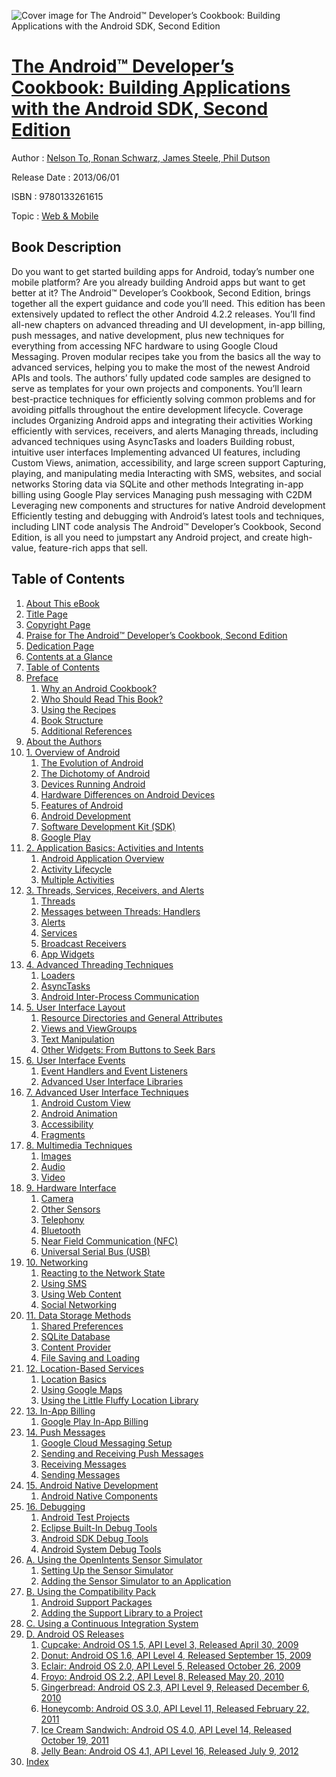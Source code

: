 ![Cover image for The Android™ Developer’s Cookbook: Building Applications with the Android SDK, Second Edition](https://imgdetail.ebookreading.net/cover/cover/web_mobile/EB9780133261615.jpg)

[The Android™ Developer’s Cookbook: Building Applications with the Android SDK, Second Edition](https://ebookreading.net/view/book/The+Android%E2%84%A2+Developer%E2%80%99s+Cookbook%3A+Building+Applications+with+the+Android+SDK%2C+Second+Edition-EB9780133261615_1.html "The Android™ Developer’s Cookbook: Building Applications with the Android SDK, Second Edition")
====================================================================================================================

Author : [Nelson To](https://ebookreading.net/search/author/Nelson+To),[ Ronan Schwarz](https://ebookreading.net/search/author/+Ronan+Schwarz),[ James Steele](https://ebookreading.net/search/author/+James+Steele),[ Phil Dutson](https://ebookreading.net/search/author/+Phil+Dutson)

Release Date : 2013/06/01

ISBN : 9780133261615

Topic : [Web & Mobile](https://ebookreading.net/search/category/web-mobile)

Book Description
-----------------

Do you want to get started building apps for Android, today’s number one mobile platform? Are you already building Android apps but want to get better at it? The Android™ Developer’s Cookbook, Second Edition, brings together all the expert guidance and code you’ll need.
This edition has been extensively updated to reflect the other Android 4.2.2 releases. You’ll find all-new chapters on advanced threading and UI development, in-app billing, push messages, and native development, plus new techniques for everything from accessing NFC hardware to using Google Cloud Messaging.
Proven modular recipes take you from the basics all the way to advanced services, helping you to make the most of the newest Android APIs and tools. The authors’ fully updated code samples are designed to serve as templates for your own projects and components. You’ll learn best-practice techniques for efficiently solving common problems and for avoiding pitfalls throughout the entire development lifecycle. Coverage includes
Organizing Android apps and integrating their activities
Working efficiently with services, receivers, and alerts
Managing threads, including advanced techniques using AsyncTasks and loaders
Building robust, intuitive user interfaces
Implementing advanced UI features, including Custom Views, animation, accessibility, and large screen support
Capturing, playing, and manipulating media
Interacting with SMS, websites, and social networks
Storing data via SQLite and other methods
Integrating in-app billing using Google Play services
Managing push messaging with C2DM
Leveraging new components and structures for native Android development
Efficiently testing and debugging with Android’s latest tools and techniques, including LINT code analysis
The Android™ Developer’s Cookbook, Second Edition, is all you need to jumpstart any Android project, and create high-value, feature-rich apps that sell.
              
Table of Contents
-----------------

1. [About This eBook](https://ebookreading.net/view/book/The+Android%E2%84%A2+Developer%E2%80%99s+Cookbook%3A+Building+Applications+with+the+Android+SDK%2C+Second+Edition-EB9780133261615_0.html)
1. [Title Page](https://ebookreading.net/view/book/The+Android%E2%84%A2+Developer%E2%80%99s+Cookbook%3A+Building+Applications+with+the+Android+SDK%2C+Second+Edition-EB9780133261615_0.html)
1. [Copyright Page](https://ebookreading.net/view/book/The+Android%E2%84%A2+Developer%E2%80%99s+Cookbook%3A+Building+Applications+with+the+Android+SDK%2C+Second+Edition-EB9780133261615_4.html)
1. [Praise for The Android™ Developer’s Cookbook, Second Edition](https://ebookreading.net/view/book/The+Android%E2%84%A2+Developer%E2%80%99s+Cookbook%3A+Building+Applications+with+the+Android+SDK%2C+Second+Edition-EB9780133261615_5.html)
1. [Dedication Page](https://ebookreading.net/view/book/The+Android%E2%84%A2+Developer%E2%80%99s+Cookbook%3A+Building+Applications+with+the+Android+SDK%2C+Second+Edition-EB9780133261615_8.html)
1. [Contents at a Glance](https://ebookreading.net/view/book/The+Android%E2%84%A2+Developer%E2%80%99s+Cookbook%3A+Building+Applications+with+the+Android+SDK%2C+Second+Edition-EB9780133261615_0.html)
1. [Table of Contents](https://ebookreading.net/view/book/The+Android%E2%84%A2+Developer%E2%80%99s+Cookbook%3A+Building+Applications+with+the+Android+SDK%2C+Second+Edition-EB9780133261615_10.html)
1. [Preface](https://ebookreading.net/view/book/The+Android%E2%84%A2+Developer%E2%80%99s+Cookbook%3A+Building+Applications+with+the+Android+SDK%2C+Second+Edition-EB9780133261615_11.html)
    1. [Why an Android Cookbook?](https://ebookreading.net/view/book/The+Android%E2%84%A2+Developer%E2%80%99s+Cookbook%3A+Building+Applications+with+the+Android+SDK%2C+Second+Edition-EB9780133261615_11.html#pref03lev1sec1)
    1. [Who Should Read This Book?](https://ebookreading.net/view/book/The+Android%E2%84%A2+Developer%E2%80%99s+Cookbook%3A+Building+Applications+with+the+Android+SDK%2C+Second+Edition-EB9780133261615_11.html#pref03lev1sec2)
    1. [Using the Recipes](https://ebookreading.net/view/book/The+Android%E2%84%A2+Developer%E2%80%99s+Cookbook%3A+Building+Applications+with+the+Android+SDK%2C+Second+Edition-EB9780133261615_11.html#pref03lev1sec3)
    1. [Book Structure](https://ebookreading.net/view/book/The+Android%E2%84%A2+Developer%E2%80%99s+Cookbook%3A+Building+Applications+with+the+Android+SDK%2C+Second+Edition-EB9780133261615_11.html#pref03lev1sec4)
    1. [Additional References](https://ebookreading.net/view/book/The+Android%E2%84%A2+Developer%E2%80%99s+Cookbook%3A+Building+Applications+with+the+Android+SDK%2C+Second+Edition-EB9780133261615_11.html#pref03lev1sec5)
1. [About the Authors](https://ebookreading.net/view/book/The+Android%E2%84%A2+Developer%E2%80%99s+Cookbook%3A+Building+Applications+with+the+Android+SDK%2C+Second+Edition-EB9780133261615_12.html)
1. [1. Overview of Android](https://ebookreading.net/view/book/The+Android%E2%84%A2+Developer%E2%80%99s+Cookbook%3A+Building+Applications+with+the+Android+SDK%2C+Second+Edition-EB9780133261615_13.html)
    1. [The Evolution of Android](https://ebookreading.net/view/book/The+Android%E2%84%A2+Developer%E2%80%99s+Cookbook%3A+Building+Applications+with+the+Android+SDK%2C+Second+Edition-EB9780133261615_13.html#ch01lev1sec1)
    1. [The Dichotomy of Android](https://ebookreading.net/view/book/The+Android%E2%84%A2+Developer%E2%80%99s+Cookbook%3A+Building+Applications+with+the+Android+SDK%2C+Second+Edition-EB9780133261615_13.html#ch01lev1sec2)
    1. [Devices Running Android](https://ebookreading.net/view/book/The+Android%E2%84%A2+Developer%E2%80%99s+Cookbook%3A+Building+Applications+with+the+Android+SDK%2C+Second+Edition-EB9780133261615_13.html#ch01lev1sec3)
    1. [Hardware Differences on Android Devices](https://ebookreading.net/view/book/The+Android%E2%84%A2+Developer%E2%80%99s+Cookbook%3A+Building+Applications+with+the+Android+SDK%2C+Second+Edition-EB9780133261615_13.html#ch01lev1sec4)
    1. [Features of Android](https://ebookreading.net/view/book/The+Android%E2%84%A2+Developer%E2%80%99s+Cookbook%3A+Building+Applications+with+the+Android+SDK%2C+Second+Edition-EB9780133261615_13.html#ch01lev1sec5)
    1. [Android Development](https://ebookreading.net/view/book/The+Android%E2%84%A2+Developer%E2%80%99s+Cookbook%3A+Building+Applications+with+the+Android+SDK%2C+Second+Edition-EB9780133261615_13.html#ch01lev1sec6)
    1. [Software Development Kit (SDK)](https://ebookreading.net/view/book/The+Android%E2%84%A2+Developer%E2%80%99s+Cookbook%3A+Building+Applications+with+the+Android+SDK%2C+Second+Edition-EB9780133261615_13.html#ch01lev1sec7)
    1. [Google Play](https://ebookreading.net/view/book/The+Android%E2%84%A2+Developer%E2%80%99s+Cookbook%3A+Building+Applications+with+the+Android+SDK%2C+Second+Edition-EB9780133261615_13.html#ch01lev1sec8)
1. [2. Application Basics: Activities and Intents](https://ebookreading.net/view/book/The+Android%E2%84%A2+Developer%E2%80%99s+Cookbook%3A+Building+Applications+with+the+Android+SDK%2C+Second+Edition-EB9780133261615_0.html)
    1. [Android Application Overview](https://ebookreading.net/view/book/The+Android%E2%84%A2+Developer%E2%80%99s+Cookbook%3A+Building+Applications+with+the+Android+SDK%2C+Second+Edition-EB9780133261615_0.html#ch02lev1sec1)
    1. [Activity Lifecycle](https://ebookreading.net/view/book/The+Android%E2%84%A2+Developer%E2%80%99s+Cookbook%3A+Building+Applications+with+the+Android+SDK%2C+Second+Edition-EB9780133261615_0.html#ch02lev1sec2)
    1. [Multiple Activities](https://ebookreading.net/view/book/The+Android%E2%84%A2+Developer%E2%80%99s+Cookbook%3A+Building+Applications+with+the+Android+SDK%2C+Second+Edition-EB9780133261615_0.html#ch02lev1sec3)
1. [3. Threads, Services, Receivers, and Alerts](https://ebookreading.net/view/book/The+Android%E2%84%A2+Developer%E2%80%99s+Cookbook%3A+Building+Applications+with+the+Android+SDK%2C+Second+Edition-EB9780133261615_15.html)
    1. [Threads](https://ebookreading.net/view/book/The+Android%E2%84%A2+Developer%E2%80%99s+Cookbook%3A+Building+Applications+with+the+Android+SDK%2C+Second+Edition-EB9780133261615_15.html#ch03lev1sec1)
    1. [Messages between Threads: Handlers](https://ebookreading.net/view/book/The+Android%E2%84%A2+Developer%E2%80%99s+Cookbook%3A+Building+Applications+with+the+Android+SDK%2C+Second+Edition-EB9780133261615_15.html#ch03lev1sec2)
    1. [Alerts](https://ebookreading.net/view/book/The+Android%E2%84%A2+Developer%E2%80%99s+Cookbook%3A+Building+Applications+with+the+Android+SDK%2C+Second+Edition-EB9780133261615_15.html#ch03lev1sec3)
    1. [Services](https://ebookreading.net/view/book/The+Android%E2%84%A2+Developer%E2%80%99s+Cookbook%3A+Building+Applications+with+the+Android+SDK%2C+Second+Edition-EB9780133261615_15.html#ch03lev1sec4)
    1. [Broadcast Receivers](https://ebookreading.net/view/book/The+Android%E2%84%A2+Developer%E2%80%99s+Cookbook%3A+Building+Applications+with+the+Android+SDK%2C+Second+Edition-EB9780133261615_15.html#ch03lev1sec5)
    1. [App Widgets](https://ebookreading.net/view/book/The+Android%E2%84%A2+Developer%E2%80%99s+Cookbook%3A+Building+Applications+with+the+Android+SDK%2C+Second+Edition-EB9780133261615_15.html#ch03lev1sec6)
1. [4. Advanced Threading Techniques](https://ebookreading.net/view/book/The+Android%E2%84%A2+Developer%E2%80%99s+Cookbook%3A+Building+Applications+with+the+Android+SDK%2C+Second+Edition-EB9780133261615_0.html)
    1. [Loaders](https://ebookreading.net/view/book/The+Android%E2%84%A2+Developer%E2%80%99s+Cookbook%3A+Building+Applications+with+the+Android+SDK%2C+Second+Edition-EB9780133261615_0.html#ch04lev1sec1)
    1. [AsyncTasks](https://ebookreading.net/view/book/The+Android%E2%84%A2+Developer%E2%80%99s+Cookbook%3A+Building+Applications+with+the+Android+SDK%2C+Second+Edition-EB9780133261615_0.html#ch04lev1sec2)
    1. [Android Inter-Process Communication](https://ebookreading.net/view/book/The+Android%E2%84%A2+Developer%E2%80%99s+Cookbook%3A+Building+Applications+with+the+Android+SDK%2C+Second+Edition-EB9780133261615_0.html#ch04lev1sec3)
1. [5. User Interface Layout](https://ebookreading.net/view/book/The+Android%E2%84%A2+Developer%E2%80%99s+Cookbook%3A+Building+Applications+with+the+Android+SDK%2C+Second+Edition-EB9780133261615_16.html)
    1. [Resource Directories and General Attributes](https://ebookreading.net/view/book/The+Android%E2%84%A2+Developer%E2%80%99s+Cookbook%3A+Building+Applications+with+the+Android+SDK%2C+Second+Edition-EB9780133261615_16.html#ch05lev1sec1)
    1. [Views and ViewGroups](https://ebookreading.net/view/book/The+Android%E2%84%A2+Developer%E2%80%99s+Cookbook%3A+Building+Applications+with+the+Android+SDK%2C+Second+Edition-EB9780133261615_16.html#ch05lev1sec2)
    1. [Text Manipulation](https://ebookreading.net/view/book/The+Android%E2%84%A2+Developer%E2%80%99s+Cookbook%3A+Building+Applications+with+the+Android+SDK%2C+Second+Edition-EB9780133261615_16.html#ch05lev1sec3)
    1. [Other Widgets: From Buttons to Seek Bars](https://ebookreading.net/view/book/The+Android%E2%84%A2+Developer%E2%80%99s+Cookbook%3A+Building+Applications+with+the+Android+SDK%2C+Second+Edition-EB9780133261615_16.html#ch05lev1sec4)
1. [6. User Interface Events](https://ebookreading.net/view/book/The+Android%E2%84%A2+Developer%E2%80%99s+Cookbook%3A+Building+Applications+with+the+Android+SDK%2C+Second+Edition-EB9780133261615_17.html)
    1. [Event Handlers and Event Listeners](https://ebookreading.net/view/book/The+Android%E2%84%A2+Developer%E2%80%99s+Cookbook%3A+Building+Applications+with+the+Android+SDK%2C+Second+Edition-EB9780133261615_17.html#ch06lev1sec1)
    1. [Advanced User Interface Libraries](https://ebookreading.net/view/book/The+Android%E2%84%A2+Developer%E2%80%99s+Cookbook%3A+Building+Applications+with+the+Android+SDK%2C+Second+Edition-EB9780133261615_17.html#ch06lev1sec2)
1. [7. Advanced User Interface Techniques](https://ebookreading.net/view/book/The+Android%E2%84%A2+Developer%E2%80%99s+Cookbook%3A+Building+Applications+with+the+Android+SDK%2C+Second+Edition-EB9780133261615_18.html)
    1. [Android Custom View](https://ebookreading.net/view/book/The+Android%E2%84%A2+Developer%E2%80%99s+Cookbook%3A+Building+Applications+with+the+Android+SDK%2C+Second+Edition-EB9780133261615_18.html#ch07lev1sec1)
    1. [Android Animation](https://ebookreading.net/view/book/The+Android%E2%84%A2+Developer%E2%80%99s+Cookbook%3A+Building+Applications+with+the+Android+SDK%2C+Second+Edition-EB9780133261615_18.html#ch07lev1sec2)
    1. [Accessibility](https://ebookreading.net/view/book/The+Android%E2%84%A2+Developer%E2%80%99s+Cookbook%3A+Building+Applications+with+the+Android+SDK%2C+Second+Edition-EB9780133261615_18.html#ch07lev1sec3)
    1. [Fragments](https://ebookreading.net/view/book/The+Android%E2%84%A2+Developer%E2%80%99s+Cookbook%3A+Building+Applications+with+the+Android+SDK%2C+Second+Edition-EB9780133261615_18.html#ch07lev1sec4)
1. [8. Multimedia Techniques](https://ebookreading.net/view/book/The+Android%E2%84%A2+Developer%E2%80%99s+Cookbook%3A+Building+Applications+with+the+Android+SDK%2C+Second+Edition-EB9780133261615_19.html)
    1. [Images](https://ebookreading.net/view/book/The+Android%E2%84%A2+Developer%E2%80%99s+Cookbook%3A+Building+Applications+with+the+Android+SDK%2C+Second+Edition-EB9780133261615_19.html#ch08lev1sec1)
    1. [Audio](https://ebookreading.net/view/book/The+Android%E2%84%A2+Developer%E2%80%99s+Cookbook%3A+Building+Applications+with+the+Android+SDK%2C+Second+Edition-EB9780133261615_19.html#ch08lev1sec2)
    1. [Video](https://ebookreading.net/view/book/The+Android%E2%84%A2+Developer%E2%80%99s+Cookbook%3A+Building+Applications+with+the+Android+SDK%2C+Second+Edition-EB9780133261615_19.html#ch08lev1sec3)
1. [9. Hardware Interface](https://ebookreading.net/view/book/The+Android%E2%84%A2+Developer%E2%80%99s+Cookbook%3A+Building+Applications+with+the+Android+SDK%2C+Second+Edition-EB9780133261615_20.html)
    1. [Camera](https://ebookreading.net/view/book/The+Android%E2%84%A2+Developer%E2%80%99s+Cookbook%3A+Building+Applications+with+the+Android+SDK%2C+Second+Edition-EB9780133261615_20.html#ch09lev1sec1)
    1. [Other Sensors](https://ebookreading.net/view/book/The+Android%E2%84%A2+Developer%E2%80%99s+Cookbook%3A+Building+Applications+with+the+Android+SDK%2C+Second+Edition-EB9780133261615_20.html#ch09lev1sec2)
    1. [Telephony](https://ebookreading.net/view/book/The+Android%E2%84%A2+Developer%E2%80%99s+Cookbook%3A+Building+Applications+with+the+Android+SDK%2C+Second+Edition-EB9780133261615_20.html#ch09lev1sec3)
    1. [Bluetooth](https://ebookreading.net/view/book/The+Android%E2%84%A2+Developer%E2%80%99s+Cookbook%3A+Building+Applications+with+the+Android+SDK%2C+Second+Edition-EB9780133261615_20.html#ch09lev1sec4)
    1. [Near Field Communication (NFC)](https://ebookreading.net/view/book/The+Android%E2%84%A2+Developer%E2%80%99s+Cookbook%3A+Building+Applications+with+the+Android+SDK%2C+Second+Edition-EB9780133261615_20.html#ch09lev1sec5)
    1. [Universal Serial Bus (USB)](https://ebookreading.net/view/book/The+Android%E2%84%A2+Developer%E2%80%99s+Cookbook%3A+Building+Applications+with+the+Android+SDK%2C+Second+Edition-EB9780133261615_20.html#ch09lev1sec6)
1. [10. Networking](https://ebookreading.net/view/book/The+Android%E2%84%A2+Developer%E2%80%99s+Cookbook%3A+Building+Applications+with+the+Android+SDK%2C+Second+Edition-EB9780133261615_22.html)
    1. [Reacting to the Network State](https://ebookreading.net/view/book/The+Android%E2%84%A2+Developer%E2%80%99s+Cookbook%3A+Building+Applications+with+the+Android+SDK%2C+Second+Edition-EB9780133261615_22.html#ch10lev1sec1)
    1. [Using SMS](https://ebookreading.net/view/book/The+Android%E2%84%A2+Developer%E2%80%99s+Cookbook%3A+Building+Applications+with+the+Android+SDK%2C+Second+Edition-EB9780133261615_22.html#ch10lev1sec2)
    1. [Using Web Content](https://ebookreading.net/view/book/The+Android%E2%84%A2+Developer%E2%80%99s+Cookbook%3A+Building+Applications+with+the+Android+SDK%2C+Second+Edition-EB9780133261615_22.html#ch10lev1sec3)
    1. [Social Networking](https://ebookreading.net/view/book/The+Android%E2%84%A2+Developer%E2%80%99s+Cookbook%3A+Building+Applications+with+the+Android+SDK%2C+Second+Edition-EB9780133261615_22.html#ch10lev1sec4)
1. [11. Data Storage Methods](https://ebookreading.net/view/book/The+Android%E2%84%A2+Developer%E2%80%99s+Cookbook%3A+Building+Applications+with+the+Android+SDK%2C+Second+Edition-EB9780133261615_0.html)
    1. [Shared Preferences](https://ebookreading.net/view/book/The+Android%E2%84%A2+Developer%E2%80%99s+Cookbook%3A+Building+Applications+with+the+Android+SDK%2C+Second+Edition-EB9780133261615_0.html#ch11lev1sec1)
    1. [SQLite Database](https://ebookreading.net/view/book/The+Android%E2%84%A2+Developer%E2%80%99s+Cookbook%3A+Building+Applications+with+the+Android+SDK%2C+Second+Edition-EB9780133261615_0.html#ch11lev1sec2)
    1. [Content Provider](https://ebookreading.net/view/book/The+Android%E2%84%A2+Developer%E2%80%99s+Cookbook%3A+Building+Applications+with+the+Android+SDK%2C+Second+Edition-EB9780133261615_0.html#ch11lev1sec3)
    1. [File Saving and Loading](https://ebookreading.net/view/book/The+Android%E2%84%A2+Developer%E2%80%99s+Cookbook%3A+Building+Applications+with+the+Android+SDK%2C+Second+Edition-EB9780133261615_0.html#ch11lev1sec4)
1. [12. Location-Based Services](https://ebookreading.net/view/book/The+Android%E2%84%A2+Developer%E2%80%99s+Cookbook%3A+Building+Applications+with+the+Android+SDK%2C+Second+Edition-EB9780133261615_23.html)
    1. [Location Basics](https://ebookreading.net/view/book/The+Android%E2%84%A2+Developer%E2%80%99s+Cookbook%3A+Building+Applications+with+the+Android+SDK%2C+Second+Edition-EB9780133261615_23.html#ch12lev1sec1)
    1. [Using Google Maps](https://ebookreading.net/view/book/The+Android%E2%84%A2+Developer%E2%80%99s+Cookbook%3A+Building+Applications+with+the+Android+SDK%2C+Second+Edition-EB9780133261615_23.html#ch12lev1sec2)
    1. [Using the Little Fluffy Location Library](https://ebookreading.net/view/book/The+Android%E2%84%A2+Developer%E2%80%99s+Cookbook%3A+Building+Applications+with+the+Android+SDK%2C+Second+Edition-EB9780133261615_23.html#ch12lev1sec3)
1. [13. In-App Billing](https://ebookreading.net/view/book/The+Android%E2%84%A2+Developer%E2%80%99s+Cookbook%3A+Building+Applications+with+the+Android+SDK%2C+Second+Edition-EB9780133261615_24.html)
    1. [Google Play In-App Billing](https://ebookreading.net/view/book/The+Android%E2%84%A2+Developer%E2%80%99s+Cookbook%3A+Building+Applications+with+the+Android+SDK%2C+Second+Edition-EB9780133261615_24.html#ch13lev1sec1)
1. [14. Push Messages](https://ebookreading.net/view/book/The+Android%E2%84%A2+Developer%E2%80%99s+Cookbook%3A+Building+Applications+with+the+Android+SDK%2C+Second+Edition-EB9780133261615_25.html)
    1. [Google Cloud Messaging Setup](https://ebookreading.net/view/book/The+Android%E2%84%A2+Developer%E2%80%99s+Cookbook%3A+Building+Applications+with+the+Android+SDK%2C+Second+Edition-EB9780133261615_25.html#ch14lev1sec1)
    1. [Sending and Receiving Push Messages](https://ebookreading.net/view/book/The+Android%E2%84%A2+Developer%E2%80%99s+Cookbook%3A+Building+Applications+with+the+Android+SDK%2C+Second+Edition-EB9780133261615_25.html#ch14lev1sec2)
    1. [Receiving Messages](https://ebookreading.net/view/book/The+Android%E2%84%A2+Developer%E2%80%99s+Cookbook%3A+Building+Applications+with+the+Android+SDK%2C+Second+Edition-EB9780133261615_25.html#ch14lev1sec3)
    1. [Sending Messages](https://ebookreading.net/view/book/The+Android%E2%84%A2+Developer%E2%80%99s+Cookbook%3A+Building+Applications+with+the+Android+SDK%2C+Second+Edition-EB9780133261615_25.html#ch14lev1sec4)
1. [15. Android Native Development](https://ebookreading.net/view/book/The+Android%E2%84%A2+Developer%E2%80%99s+Cookbook%3A+Building+Applications+with+the+Android+SDK%2C+Second+Edition-EB9780133261615_26.html)
    1. [Android Native Components](https://ebookreading.net/view/book/The+Android%E2%84%A2+Developer%E2%80%99s+Cookbook%3A+Building+Applications+with+the+Android+SDK%2C+Second+Edition-EB9780133261615_26.html#ch15lev1sec1)
1. [16. Debugging](https://ebookreading.net/view/book/The+Android%E2%84%A2+Developer%E2%80%99s+Cookbook%3A+Building+Applications+with+the+Android+SDK%2C+Second+Edition-EB9780133261615_27.html)
    1. [Android Test Projects](https://ebookreading.net/view/book/The+Android%E2%84%A2+Developer%E2%80%99s+Cookbook%3A+Building+Applications+with+the+Android+SDK%2C+Second+Edition-EB9780133261615_27.html#ch16lev1sec1)
    1. [Eclipse Built-In Debug Tools](https://ebookreading.net/view/book/The+Android%E2%84%A2+Developer%E2%80%99s+Cookbook%3A+Building+Applications+with+the+Android+SDK%2C+Second+Edition-EB9780133261615_27.html#ch16lev1sec2)
    1. [Android SDK Debug Tools](https://ebookreading.net/view/book/The+Android%E2%84%A2+Developer%E2%80%99s+Cookbook%3A+Building+Applications+with+the+Android+SDK%2C+Second+Edition-EB9780133261615_27.html#ch16lev1sec3)
    1. [Android System Debug Tools](https://ebookreading.net/view/book/The+Android%E2%84%A2+Developer%E2%80%99s+Cookbook%3A+Building+Applications+with+the+Android+SDK%2C+Second+Edition-EB9780133261615_27.html#ch16lev1sec4)
1. [A. Using the OpenIntents Sensor Simulator](https://ebookreading.net/view/book/The+Android%E2%84%A2+Developer%E2%80%99s+Cookbook%3A+Building+Applications+with+the+Android+SDK%2C+Second+Edition-EB9780133261615_28.html)
    1. [Setting Up the Sensor Simulator](https://ebookreading.net/view/book/The+Android%E2%84%A2+Developer%E2%80%99s+Cookbook%3A+Building+Applications+with+the+Android+SDK%2C+Second+Edition-EB9780133261615_28.html#app01lev1sec1)
    1. [Adding the Sensor Simulator to an Application](https://ebookreading.net/view/book/The+Android%E2%84%A2+Developer%E2%80%99s+Cookbook%3A+Building+Applications+with+the+Android+SDK%2C+Second+Edition-EB9780133261615_28.html#app01lev1sec2)
1. [B. Using the Compatibility Pack](https://ebookreading.net/view/book/The+Android%E2%84%A2+Developer%E2%80%99s+Cookbook%3A+Building+Applications+with+the+Android+SDK%2C+Second+Edition-EB9780133261615_29.html)
    1. [Android Support Packages](https://ebookreading.net/view/book/The+Android%E2%84%A2+Developer%E2%80%99s+Cookbook%3A+Building+Applications+with+the+Android+SDK%2C+Second+Edition-EB9780133261615_29.html#app02lev1sec1)
    1. [Adding the Support Library to a Project](https://ebookreading.net/view/book/The+Android%E2%84%A2+Developer%E2%80%99s+Cookbook%3A+Building+Applications+with+the+Android+SDK%2C+Second+Edition-EB9780133261615_29.html#app02lev1sec2)
1. [C. Using a Continuous Integration System](https://ebookreading.net/view/book/The+Android%E2%84%A2+Developer%E2%80%99s+Cookbook%3A+Building+Applications+with+the+Android+SDK%2C+Second+Edition-EB9780133261615_30.html)
1. [D. Android OS Releases](https://ebookreading.net/view/book/The+Android%E2%84%A2+Developer%E2%80%99s+Cookbook%3A+Building+Applications+with+the+Android+SDK%2C+Second+Edition-EB9780133261615_31.html)
    1. [Cupcake: Android OS 1.5, API Level 3, Released April 30, 2009](https://ebookreading.net/view/book/The+Android%E2%84%A2+Developer%E2%80%99s+Cookbook%3A+Building+Applications+with+the+Android+SDK%2C+Second+Edition-EB9780133261615_31.html#app04lev1sec1)
    1. [Donut: Android OS 1.6, API Level 4, Released September 15, 2009](https://ebookreading.net/view/book/The+Android%E2%84%A2+Developer%E2%80%99s+Cookbook%3A+Building+Applications+with+the+Android+SDK%2C+Second+Edition-EB9780133261615_31.html#app04lev1sec2)
    1. [Eclair: Android OS 2.0, API Level 5, Released October 26, 2009](https://ebookreading.net/view/book/The+Android%E2%84%A2+Developer%E2%80%99s+Cookbook%3A+Building+Applications+with+the+Android+SDK%2C+Second+Edition-EB9780133261615_31.html#app04lev1sec3)
    1. [Froyo: Android OS 2.2, API Level 8, Released May 20, 2010](https://ebookreading.net/view/book/The+Android%E2%84%A2+Developer%E2%80%99s+Cookbook%3A+Building+Applications+with+the+Android+SDK%2C+Second+Edition-EB9780133261615_31.html#app04lev1sec4)
    1. [Gingerbread: Android OS 2.3, API Level 9, Released December 6, 2010](https://ebookreading.net/view/book/The+Android%E2%84%A2+Developer%E2%80%99s+Cookbook%3A+Building+Applications+with+the+Android+SDK%2C+Second+Edition-EB9780133261615_31.html#app04lev1sec5)
    1. [Honeycomb: Android OS 3.0, API Level 11, Released February 22, 2011](https://ebookreading.net/view/book/The+Android%E2%84%A2+Developer%E2%80%99s+Cookbook%3A+Building+Applications+with+the+Android+SDK%2C+Second+Edition-EB9780133261615_31.html#app04lev1sec6)
    1. [Ice Cream Sandwich: Android OS 4.0, API Level 14, Released October 19, 2011](https://ebookreading.net/view/book/The+Android%E2%84%A2+Developer%E2%80%99s+Cookbook%3A+Building+Applications+with+the+Android+SDK%2C+Second+Edition-EB9780133261615_31.html#app04lev1sec7)
    1. [Jelly Bean: Android OS 4.1, API Level 16, Released July 9, 2012](https://ebookreading.net/view/book/The+Android%E2%84%A2+Developer%E2%80%99s+Cookbook%3A+Building+Applications+with+the+Android+SDK%2C+Second+Edition-EB9780133261615_31.html#app04lev1sec8)
1. [Index](https://ebookreading.net/view/book/The+Android%E2%84%A2+Developer%E2%80%99s+Cookbook%3A+Building+Applications+with+the+Android+SDK%2C+Second+Edition-EB9780133261615_32.html)
